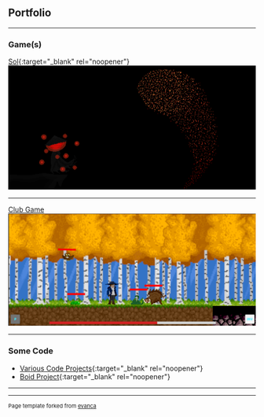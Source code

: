 ## Portfolio

---

### Game(s) 

[Sol](https://parkerallen.github.io/Sol/){:target="_blank" rel="noopener"}
<img src="images/SolBackground.png?raw=true"/>

---
[Club Game](/Club_Project.md)
<img src="images/2DPlatformer.PNG?raw=true"/>

---

### Some Code

- [Various Code Projects](https://github.com/ParkerAllen/VariousCodeProjects){:target="_blank" rel="noopener"}
- [Boid Project](https://parkerallen.github.io/PlayingWithBoids/){:target="_blank" rel="noopener"}

---




---
<p style="font-size:11px">Page template forked from <a href="https://github.com/evanca/quick-portfolio">evanca</a></p>
<!-- Remove above link if you don't want to attibute -->
